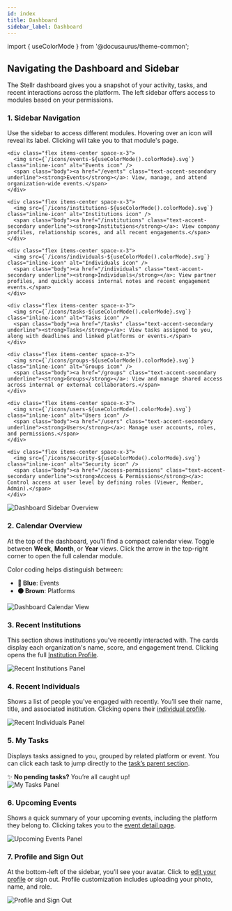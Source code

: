 ```yaml
---
id: index
title: Dashboard
sidebar_label: Dashboard
---
```


import { useColorMode } from '@docusaurus/theme-common';

<div class="p-6 bg-white rounded-lg shadow-sm space-y-6">

  <h2 class="h2 text-accent-secondary">Navigating the Dashboard and Sidebar</h2>

  <p class="body text-gray-dark">
    The Stellr dashboard gives you a snapshot of your activity, tasks, and recent interactions across the platform. The left sidebar offers access to modules based on your permissions.
  </p>

  ### 1. Sidebar Navigation

  <p class="body">
    Use the sidebar to access different modules. Hovering over an icon will reveal its label. Clicking will take you to that module's page.
  </p>

  <div class="grid grid-cols-1 sm:grid-cols-2 gap-4 mt-4">

    <div class="flex items-center space-x-3">
      <img src={`/icons/events-${useColorMode().colorMode}.svg`} class="inline-icon" alt="Events icon" />
      <span class="body"><a href="/events" class="text-accent-secondary underline"><strong>Events</strong></a>: View, manage, and attend organization-wide events.</span>
    </div>

    <div class="flex items-center space-x-3">
      <img src={`/icons/institutions-${useColorMode().colorMode}.svg`} class="inline-icon" alt="Institutions icon" />
      <span class="body"><a href="/institutions" class="text-accent-secondary underline"><strong>Institutions</strong></a>: View company profiles, relationship scores, and all recent engagements.</span>
    </div>

    <div class="flex items-center space-x-3">
      <img src={`/icons/individuals-${useColorMode().colorMode}.svg`} class="inline-icon" alt="Individuals icon" />
      <span class="body"><a href="/individuals" class="text-accent-secondary underline"><strong>Individuals</strong></a>: View partner profiles, and quickly access internal notes and recent engagement events.</span>
    </div>

    <div class="flex items-center space-x-3">
      <img src={`/icons/tasks-${useColorMode().colorMode}.svg`} class="inline-icon" alt="Tasks icon" />
      <span class="body"><a href="/tasks" class="text-accent-secondary underline"><strong>Tasks</strong></a>: View tasks assigned to you, along with deadlines and linked platforms or events.</span>
    </div>

    <div class="flex items-center space-x-3">
      <img src={`/icons/groups-${useColorMode().colorMode}.svg`} class="inline-icon" alt="Groups icon" />
      <span class="body"><a href="/groups" class="text-accent-secondary underline"><strong>Groups</strong></a>: View and manage shared access across internal or external collaborators.</span>
    </div>

    <div class="flex items-center space-x-3">
      <img src={`/icons/users-${useColorMode().colorMode}.svg`} class="inline-icon" alt="Users icon" />
      <span class="body"><a href="/users" class="text-accent-secondary underline"><strong>Users</strong></a>: Manage user accounts, roles, and permissions.</span>
    </div>

    <div class="flex items-center space-x-3">
      <img src={`/icons/security-${useColorMode().colorMode}.svg`} class="inline-icon" alt="Security icon" />
      <span class="body"><a href="/access-permissions" class="text-accent-secondary underline"><strong>Access & Permissions</strong></a>: Control access at user level by defining roles (Viewer, Member, Admin).</span>
    </div>
  </div>

<div style={{ textAlign: 'center', marginTop: '2rem', marginBottom: '2rem' }}>
  <img
    src="/img/dashboard-sidebar.png"
    alt="Dashboard Sidebar Overview"
    style={{
      borderRadius: '0.5rem',
      maxWidth: '100%'
    }}
  />
</div>

  ### 2. Calendar Overview

  <p class="body">
    At the top of the dashboard, you'll find a compact calendar view. Toggle between <strong>Week</strong>, <strong>Month</strong>, or <strong>Year</strong> views. Click the arrow in the top-right corner to open the full calendar module.
  </p>

  <p class="body">
    Color coding helps distinguish between:
  </p>

  <ul class="list-disc pl-6 body">
    <li><strong>🔵 Blue</strong>: Events</li>
    <li><strong>🟤 Brown</strong>: Platforms</li>
  </ul>

  <div style={{ textAlign: 'center' }}>
    <img
      src="/img/dashboard-calendar.png"
      alt="Dashboard Calendar View"
      style={{
        borderRadius: '0.5rem',
        boxShadow: '0 0 10px rgba(0,0,0,0.05)',
        maxWidth: '100%',
        marginTop: '1rem'
      }}
    />
  </div>

  ### 3. Recent Institutions

  <p class="body">
    This section shows institutions you've recently interacted with. The cards display each organization's name, score, and engagement trend. Clicking opens the full <a href="/institutions" class="text-accent-secondary underline">Institution Profile</a>.
  </p>

  <div style={{ textAlign: 'center' }}>
    <img
      src="/img/dashboard-institutions.png"
      alt="Recent Institutions Panel"
      style={{
        borderRadius: '0.5rem',
        boxShadow: '0 0 10px rgba(0,0,0,0.05)',
        maxWidth: '100%',
        marginTop: '1rem'
      }}
    />
  </div>

  ### 4. Recent Individuals

  <p class="body">
    Shows a list of people you've engaged with recently. You’ll see their name, title, and associated institution. Clicking opens their <a href="/individuals" class="text-accent-secondary underline">individual profile</a>.
  </p>

  <div style={{ textAlign: 'center' }}>
    <img
      src="/img/dashboard-individuals.png"
      alt="Recent Individuals Panel"
      style={{
        borderRadius: '0.5rem',
        boxShadow: '0 0 10px rgba(0,0,0,0.05)',
        maxWidth: '100%',
        marginTop: '1rem'
      }}
    />
  </div>

  ### 5. My Tasks

  <p class="body">
    Displays tasks assigned to you, grouped by related platform or event. You can click each task to jump directly to the <a href="/tasks" class="text-accent-secondary underline">task’s parent section</a>.
  </p>

  <div class="bg-gray-light p-4 rounded text-sm text-gray-dark mt-2">
    ✨ <strong>No pending tasks?</strong> You’re all caught up!
  </div>

  <div style={{ textAlign: 'center' }}>
    <img
      src="/img/dashboard-tasks.png"
      alt="My Tasks Panel"
      style={{
        borderRadius: '0.5rem',
        boxShadow: '0 0 10px rgba(0,0,0,0.05)',
        maxWidth: '100%',
        marginTop: '1rem'
      }}
    />
  </div>

  ### 6. Upcoming Events

  <p class="body">
    Shows a quick summary of your upcoming events, including the platform they belong to. Clicking takes you to the <a href="/events" class="text-accent-secondary underline">event detail page</a>.
  </p>

  <div style={{ textAlign: 'center' }}>
    <img
      src="/img/dashboard-upcoming-events.png"
      alt="Upcoming Events Panel"
      style={{
        borderRadius: '0.5rem',
        boxShadow: '0 0 10px rgba(0,0,0,0.05)',
        maxWidth: '100%',
        marginTop: '1rem'
      }}
    />
  </div>

  ### 7. Profile and Sign Out

  <p class="body">
    At the bottom-left of the sidebar, you’ll see your avatar. Click to <a href="/profile" class="text-accent-secondary underline">edit your profile</a> or sign out. Profile customization includes uploading your photo, name, and role.
  </p>

  <div style={{ textAlign: 'center' }}>
    <img
      src="/img/dashboard-profile.png"
      alt="Profile and Sign Out"
      style={{
        borderRadius: '0.5rem',
        boxShadow: '0 0 10px rgba(0,0,0,0.05)',
        maxWidth: '100%',
        marginTop: '1rem'
      }}
    />
  </div>

</div>